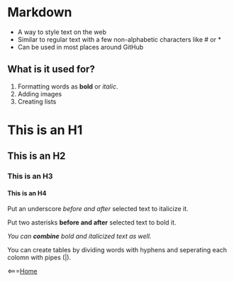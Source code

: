 # Markdown

- A way to style text on the web
- Similar to regular text with a few non-alphabetic characters like # or *
- Can be used in most places around GitHub

## What is it used for?

1. Formatting words as **bold** or _italic_.
2. Adding images
3. Creating lists

# This is an H1
## This is an H2
### This is an H3
#### This is an H4

Put an underscore _before and after_ selected text to italicize it.

Put two asterisks **before and after** selected text to bold it.

_You can **combine** bold and italicized text as well._ 

You can create tables by dividing words with hyphens and seperating each colomn with pipes (|).

<===[Home](README.md)